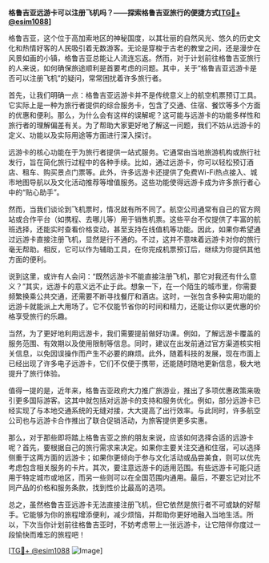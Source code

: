 **格鲁吉亚远游卡可以注册飞机吗？——探索格鲁吉亚旅行的便捷方式[[TG💪+ @esim1088](https://t.me/s/esim1088)]**

格鲁吉亚，这个位于高加索地区的神秘国度，以其壮丽的自然风光、悠久的历史文化和热情好客的人民吸引着无数游客。无论是穿梭于古老的教堂之间，还是漫步在风景如画的小镇，格鲁吉亚总能让人流连忘返。然而，对于计划前往格鲁吉亚旅行的人来说，如何确保旅途顺利是首要考虑的问题。其中，关于“格鲁吉亚远游卡是否可以注册飞机”的疑问，常常困扰着许多旅行者。

首先，让我们明确一点：格鲁吉亚远游卡并不是传统意义上的航空机票预订工具。它实际上是一种为旅行者提供的综合服务卡，包含了交通、住宿、餐饮等多个方面的优惠和便利。那么，为什么会有这样的误解呢？这可能与远游卡的功能多样性和旅行者的理解偏差有关。为了帮助大家更好地了解这一问题，我们不妨从远游卡的定义、功能以及实际用途等方面进行深入探讨。

远游卡的核心功能在于为旅行者提供一站式服务。它通常由当地旅游机构或旅行社发行，旨在简化旅行过程中的各种手续。比如，通过远游卡，你可以轻松预订酒店、租车、购买景点门票等。此外，许多远游卡还提供了免费Wi-Fi热点接入、城市地图导航以及文化活动推荐等增值服务。这些功能使得远游卡成为许多旅行者心中的“贴心助手”。

然而，当我们谈论到飞机票时，情况就有所不同了。航空公司通常有自己的官方网站或合作平台（如携程、去哪儿等）用于销售机票。这些平台不仅提供了丰富的航班选择，还能实时查看价格变动，甚至支持在线值机等功能。因此，如果你希望通过远游卡直接注册飞机，显然是行不通的。不过，这并不意味着远游卡对你的旅行毫无帮助。相反，它可以作为辅助工具，在你完成机票预订后，继续为你提供其他方面的便利。

说到这里，或许有人会问：“既然远游卡不能直接注册飞机，那它对我还有什么意义？”其实，远游卡的意义远不止于此。想象一下，在一个陌生的城市里，你需要频繁换乘公共交通，还需要不断寻找餐厅和酒店。这时，一张包含多种实用功能的远游卡就能派上大用场了。它不仅能节省你的时间和精力，还能让你以更优惠的价格享受旅行的乐趣。

当然，为了更好地利用远游卡，我们需要提前做好功课。例如，了解远游卡覆盖的服务范围、有效期以及使用限制等信息。同时，建议在出发前通过官方渠道核实相关信息，以免因误操作而产生不必要的麻烦。此外，随着科技的发展，现在市面上已经出现了许多电子远游卡，它们不仅便于携带，还能随时随地更新信息，极大地提升了旅行体验。

值得一提的是，近年来，格鲁吉亚政府大力推广旅游业，推出了多项优惠政策来吸引更多国际游客。这其中就包括对远游卡的支持和服务优化。例如，部分远游卡已经实现了与本地交通系统的无缝对接，大大提高了出行效率。与此同时，许多航空公司也与远游卡合作推出了联合促销活动，为旅客提供更多实惠。

那么，对于那些即将踏上格鲁吉亚之旅的朋友来说，应该如何选择合适的远游卡呢？首先，要根据自己的旅行需求来决定。如果你主要关注交通和住宿，可以选择侧重于这两方面的远游卡；如果你更倾向于参与文化活动或品尝美食，则可以优先考虑包含相关服务的卡片。其次，要注意远游卡的适用范围。有些远游卡可能只适用于特定城市或地区，而另一些则可以在全国范围内通用。最后，不要忘记对比不同产品的价格和服务条款，找到性价比最高的选项。

总之，虽然格鲁吉亚远游卡无法直接注册飞机，但它依然是旅行者不可或缺的好帮手。它能够为你的旅程增添便利，减少烦恼，并帮助你更好地融入当地生活。所以，下次当你计划前往格鲁吉亚时，不妨考虑带上一张远游卡，让它陪伴你度过一段愉快而难忘的旅程吧！

[[TG💪+ @esim1088](https://t.me/s/esim1088) ![Image](https://i.postimg.cc/4NQfJmqS/Snipaste-2025-05-13-00-14-12.png)]